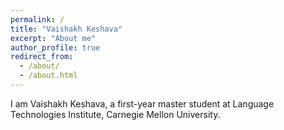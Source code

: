 ```yaml
---
permalink: /
title: "Vaishakh Keshava"
excerpt: "About me"
author_profile: true
redirect_from: 
  - /about/
  - /about.html
---
```


I am Vaishakh Keshava, a first-year master student at Language Technologies Institute, Carnegie Mellon University.